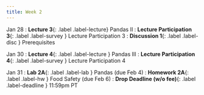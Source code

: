 ```yaml
---
title: Week 2
---
```



Jan 28
: **Lecture 3**{: .label .label-lecture} Pandas II
: **Lecture Participation 3**{: .label .label-survey } Lecture Participation 3
: **Discussion 1**{: .label .label-disc } Prerequisites


Jan 30
: **Lecture 4**{: .label .label-lecture } Pandas III
: **Lecture Participation 4**{: .label .label-survey } Lecture Participation 4
<!-- : **Exam Prep 1**{: .label .label-examprep } Pandas -->


Jan 31
: **Lab 2A**{: .label .label-lab } Pandas (due Feb 4)
: **Homework 2A**{: .label .label-hw } Food Safety (due Feb 6)
: **Drop Deadline (w/o fee)**{: .label .label-deadline } 11:59pm PT